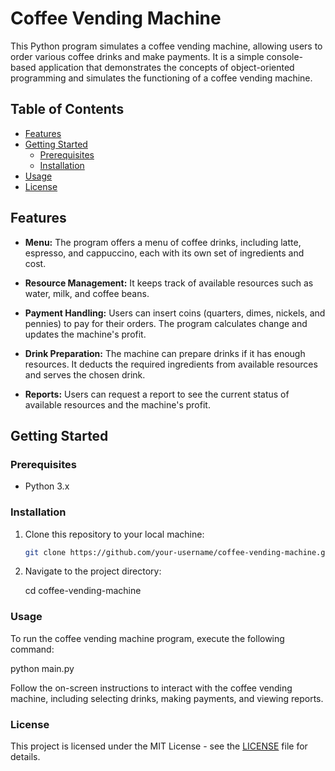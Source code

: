 # Coffee Vending Machine

This Python program simulates a coffee vending machine, allowing users to order various coffee drinks and make payments. It is a simple console-based application that demonstrates the concepts of object-oriented programming and simulates the functioning of a coffee vending machine.

## Table of Contents

- [Features](#features)
- [Getting Started](#getting-started)
  - [Prerequisites](#prerequisites)
  - [Installation](#installation)
- [Usage](#usage)
- [License](#license)

## Features

- **Menu:** The program offers a menu of coffee drinks, including latte, espresso, and cappuccino, each with its own set of ingredients and cost.

- **Resource Management:** It keeps track of available resources such as water, milk, and coffee beans.

- **Payment Handling:** Users can insert coins (quarters, dimes, nickels, and pennies) to pay for their orders. The program calculates change and updates the machine's profit.

- **Drink Preparation:** The machine can prepare drinks if it has enough resources. It deducts the required ingredients from available resources and serves the chosen drink.

- **Reports:** Users can request a report to see the current status of available resources and the machine's profit.

## Getting Started

### Prerequisites

- Python 3.x

### Installation

1. Clone this repository to your local machine:

   ```bash
   git clone https://github.com/your-username/coffee-vending-machine.git


2. Navigate to the project directory:

     cd coffee-vending-machine

### Usage

To run the coffee vending machine program, execute the following command:

python main.py

Follow the on-screen instructions to interact with the coffee vending machine, including selecting drinks, making payments, and viewing reports.

### License

This project is licensed under the MIT License - see the [LICENSE](License.txt) file for details.
